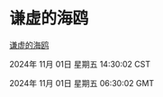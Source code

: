 # 谦虚的海鸥
[谦虚的海鸥](http://219.139.197.74:56308/qxdho/course/base/hotlink/index.php)

2024年 11月 01日 星期五 14:30:02 CST

2024年 11月 01日 星期五 06:30:02 GMT
